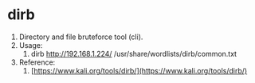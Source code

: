 # dirb

1. Directory and file bruteforce tool (cli).
2. Usage:
   1. dirb http://192.168.1.224/ /usr/share/wordlists/dirb/common.txt
3. Reference:
   1. [https://www.kali.org/tools/dirb/](https://www.kali.org/tools/dirb/)
